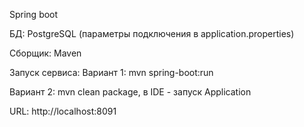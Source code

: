 Spring boot

БД: PostgreSQL (параметры подключения в application.properties)

Сборщик: Maven

Запуск сервиса:
Вариант 1: mvn spring-boot:run

Вариант 2: mvn clean package, в IDE - запуск Application

URL: http://localhost:8091